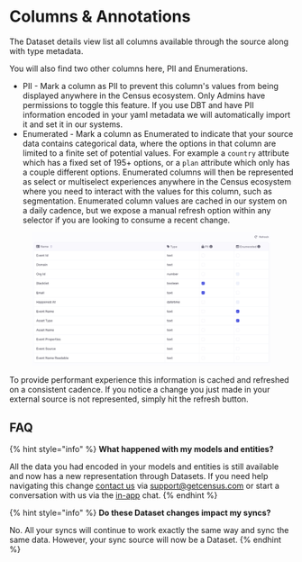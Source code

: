 # Columns & Annotations

The Dataset details view list all columns available through the source along with type metadata.

You will also find two other columns here, PII and Enumerations.

* PII - Mark a column as PII to prevent this column's values from being displayed anywhere in the Census ecosystem. Only Admins have permissions to toggle this feature. If you use DBT and have PII information encoded in your yaml metadata we will automatically import it and set it in our systems.
* Enumerated - Mark a column as Enumerated to indicate that your source data contains categorical data, where the options in that column are limited to a finite set of potential values. For example a `country` attribute which has a fixed set of 195+ options, or a `plan` attribute which only has a couple different options. Enumerated columns will then be represented as select or multiselect experiences anywhere in the Census ecosystem where you need to interact with the values for this column, such as segmentation. Enumerated column values are cached in our system on a daily cadence, but we expose a manual refresh option within any selector if you are looking to consume a recent change.

<figure><img src="../../.gitbook/assets/image (2) (1).png" alt=""><figcaption></figcaption></figure>

To provide performant experience this information is cached and refreshed on a consistent cadence. If you notice a change you just made in your external source is not represented, simply hit the refresh button.

## FAQ

{% hint style="info" %}
**What happened with my models and entities?**

All the data you had encoded in your models and entities is still available and now has a new representation through Datasets. If you need help navigating this change [contact us](mailto:support@getcensus.com) via support@getcensus.com or start a conversation with us via the [in-app](https://app.getcensus.com) chat.
{% endhint %}

{% hint style="info" %}
**Do these Dataset changes impact my syncs?**

No. All your syncs will continue to work exactly the same way and sync the same data. However, your sync source will now be a Dataset.&#x20;
{% endhint %}

